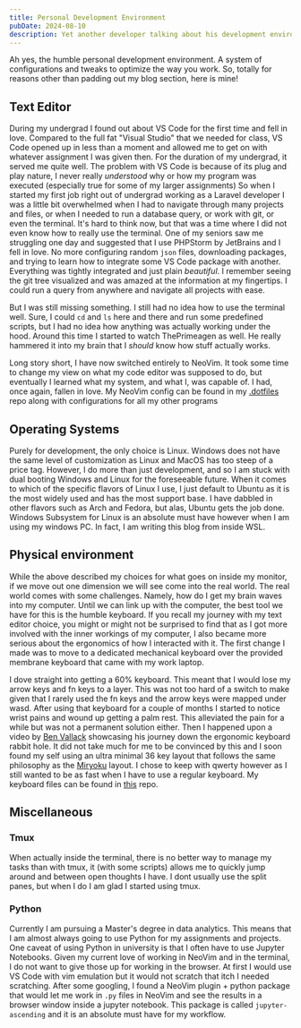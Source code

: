 ```yaml
---
title: Personal Development Environment
pubDate: 2024-08-10
description: Yet another developer talking about his development environment
---
```


Ah yes, the humble personal development environment. A system of configurations
and tweaks to optimize the way you work. So, totally for reasons other than
padding out my blog section, here is mine!

## Text Editor

During my undergrad I found out about VS Code for the first time and fell in
love. Compared to the full fat "Visual Studio" that we needed for class, VS
Code opened up in less than a moment and allowed me to get on with whatever
assignment I was given then. For the duration of my undergrad, it served me
quite well. The problem with VS Code is because of its plug and play nature, I
never really _understood_ why or how my program was executed (especially true
for some of my larger assignments) So when I started my first job right out of
undergrad working as a Laravel developer I was a little bit overwhelmed
when I had to navigate through many projects and files, or when I needed to
run a database query, or work with git, or even the terminal. It's hard to
think now, but that was a time where I did not even know how to really use
the terminal. One of my seniors saw me struggling one day and suggested
that I use PHPStorm by JetBrains and I fell in love. No more configuring
random `json` files, downloading packages, and trying to learn how to
integrate some VS Code package with another. Everything was tightly
integrated and just plain _beautiful_. I remember seeing the git tree
visualized and was amazed at the information at my fingertips. I could run
a query from anywhere and navigate all projects with ease.

But I was still missing something. I still had no idea how to use the terminal
well. Sure, I could `cd` and `ls` here and there and run some predefined
scripts, but I had no idea how anything was actually working under the hood.
Around this time I started to watch ThePrimeagen as well. He really hammered it
into my brain that I _should_ know how stuff actually works.

Long story short, I have now switched entirely to NeoVim. It took some time to
change my view on what my code editor was supposed to do, but eventually I
learned what my system, and what I, was capable of. I had, once again, fallen
in love. My NeoVim config can be found in my
[.dotfiles](https://github.com/ibrahimmkhalid/dotFiles) repo along with
configurations for all my other programs

## Operating Systems

Purely for development, the only choice is Linux. Windows does not have the
same level of customization as Linux and MacOS has too steep of a price tag.
However, I do more than just development, and so I am stuck with dual booting
Windows and Linux for the foreseeable future. When it comes to which of the
specific flavors of Linux I use, I just default to Ubuntu as it is the most
widely used and has the most support base. I have dabbled in other flavors such
as Arch and Fedora, but alas, Ubuntu gets the job done. Windows Subsystem for
Linux is an absolute must have however when I am using my windows PC. In fact,
I am writing this blog from inside WSL.

## Physical environment

While the above described my choices for what goes on inside my monitor, if we
move out one dimension we will see come into the real world. The real world
comes with some challenges. Namely, how do I get my brain waves into my
computer. Until we can link up with the computer, the best tool we have for
this is the humble keyboard. If you recall my journey with my text editor
choice, you might or might not be surprised to find that as I got more involved
with the inner workings of my computer, I also became more serious about the
ergonomics of how I interacted with it. The first change I made was to move to
a dedicated mechanical keyboard over the provided membrane keyboard that came
with my work laptop.

I dove straight into getting a 60% keyboard. This meant that I would lose my
arrow keys and fn keys to a layer. This was not too hard of a switch to make
given that I rarely used the fn keys and the arrow keys were mapped under wasd.
After using that keyboard for a couple of months I started to notice wrist
pains and wound up getting a palm rest. This alleviated the pain for a while
but was not a permanent solution either. Then I happened upon a video by [Ben
Vallack](https://www.youtube.com/@BenVallack) showcasing his journey down the
ergonomic keyboard rabbit hole. It did not take much for me to be convinced by
this and I soon found my self using an ultra minimal 36 key layout that follows
the same philosophy as the [Miryoku](https://github.com/manna-harbour/miryoku)
layout. I chose to keep with qwerty however as I still wanted to be as fast
when I have to use a regular keyboard. My keyboard files can be found in
[this](https://github.com/ibrahimmkhalid/ibkbd) repo.

## Miscellaneous

### Tmux

When actually inside the terminal, there is no better way to manage my tasks
than with tmux, it (with some scripts) allows me to quickly jump around and
between open thoughts I have. I dont usually use the split panes, but when I do
I am glad I started using tmux.

### Python

Currently I am pursuing a Master's degree in data analytics. This means that I
am almost always going to use Python for my assignments and projects. One
caveat of using Python in university is that I often have to use Jupyter
Notebooks. Given my current love of working in NeoVim and in the terminal, I do
not want to give those up for working in the browser. At first I would use VS
Code with vim emulation but it would not scratch that itch I needed scratching.
After some googling, I found a NeoVim plugin + python package that would let me
work in `.py` files in NeoVim and see the results in a browser window inside a
jupyter notebook. This package is called `jupyter-ascending` and it is an
absolute must have for my workflow.
